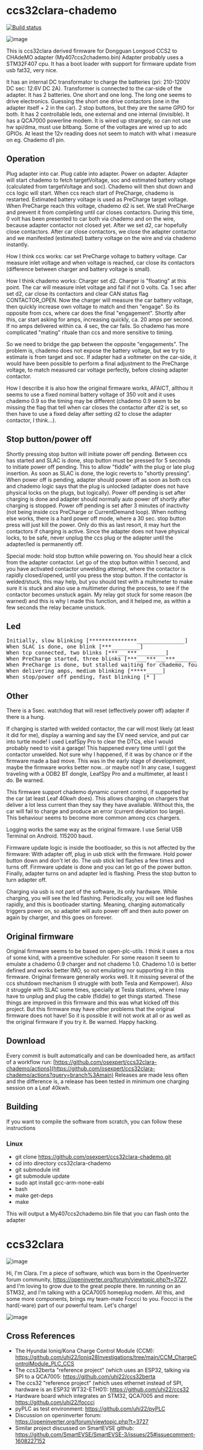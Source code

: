 # ccs32clara-chademo

[![Build status](../../actions/workflows/CI-build.yml/badge.svg)](../../actions/workflows/CI-build.yml)

![image](doc/ccs2-chademo_adapter.jpg)

This is ccs32clara derived firmware for Dongguan Longood CCS2 to CHAdeMO adapter (My407ccs2chademo.bin)
Adapter probably uses a STM32F407 cpu. It has a boot loader with support for firmware update from usb fat32, very nice.

It has an internal DC transformator to charge the batteries (pri: 210-1200V DC sec: 12.6V DC 2A). Transformer is connected to the car-side of the adapter.
It has 2 batteries. One short and one long. The long one seems to drive electronics. Guessing the short one drive contactors (one in the adapter itself + 2 in the car).
2 stop buttons, but they are the same GPIO for both.
It has 2 controllable leds, one external and one internal (invisible).
It has a QCA7000 powerline modem. It is wired up strangely, so can not use hw spi/dma, must use bitbang.
Some of the voltages are wired up to adc GPIOs. At least the 12v reading does not seem to match with what i measure on eg. Chademo d1 pin.

## Operation
Plug adapter into car. Plug cable into adapter. Power on adapter.
Adapter will start chademo to fetch targetVoltage, soc and estimated battery voltage (calculated from targetVoltage and soc).
Chademo will then shut down and ccs logic will start.
When ccs reach start of PreCharge, chademo is restarted. Estimated battery voltage is used as PreCharge target voltage.
When PreCharge reach this voltage, chademo d2 is set. We stall PreCharge and prevent it from completing until car closes contactors.
During this time, 0 volt has been presented to car both via chademo and on the wire, because adapter contactor not closed yet.
After we set d2, car hopefully close contactors. After car close contactors, we close the adapter contactor and we manifested (estimated) battery voltage on the wire and via chademo instantly.

How I think ccs works: car set PreCharge voltage to battery voltage. Car measure inlet voltage and when voltage is reached, car close its contactors (difference between charger and battery voltage is small).

How I think chademo works: Charger set d2. Charger is "floating" at this point. The car will measure inlet voltage and fail if not 0 volts.
Ca. 1 sec after set d2, car close its contactors and clear CAN status flag CONTACTOR_OPEN. Now the charger will measure the car battery voltage,
then quickly increase own voltage to match and then "engage". So its opposite from ccs, where car does the final "engagement".
Shortly after this, car start asking for amps, increasing quickly, ca. 20 amps per second. If no amps delivered within ca. 4 sec, the car fails.
So chademo has more complicated "mating" rituale than ccs and more sensitive to timing.

So we need to bridge the gap between the opposite "engagements". The problem is, chademo does not expose the battery voltage, but we try to estimate is from target and soc.
If adapter had a voltmeter on the car-side, it would have been possible to perform a final adjustment to the PreCharge voltage, to match measured car voltage perfectly, before closing adapter contactor.

How I describe it is also how the original firmware works, AFAICT, allthou it seems to use a fixed nominal battery voltage of 350 volt and it uses chademo 0.9 so the timing may be different
(chademo 0.9 seem to be missing the flag that tell when car closes the contactor after d2 is set, so then have to use a fixed delay after setting d2 to close the adapter contactor, I think...).

## Stop button/power off
Shortly pressing stop button will initiate power off pending.
Between ccs has started and SLAC is done, stop button must be pressed for 5 seconds to initiate power off pending. This to allow "fiddle" with the plug or late plug insertion.
As soon as SLAC is done, the logic reverts to "shortly pressing".
When power off is pending, adapter should power off as soon as both ccs and chademo logic says that the plug is unlocked (adapter does not have physical locks on the plugs, but logically).
Power off pending is set after charging is done and adapter should normally auto power off shortly after charging is stopped.
Power off pending is set after 3 minutes of inactivity (not being inside ccs PreCharge or CurrentDemand loop).
When nothing else works, there is a hard power off mode, where a 30 sec. stop button press will just kill the power. Only do this as last resort, it may hurt the contactors if charging is active.
Since the adapter does not have physical locks, to be safe, never unplug the ccs plug or the adapter until the adapter/led is permanently off.

Special mode: hold stop button while powering on. You should hear a click from the adapter contactor. Let go of the stop button within 1 second, and you have activated contactor unwelding attempt, where 
the contactor is rapidly closed/opened, until you press the stop button. If the contactor is welded/stuck, this may help, but you should test with a multimeter to make sure it is stuck and also use a multimeter during the 
process, to see if the contactor becomes unstuck again. My relay got stuck for some reason (be warned) and this is why I made this function, and it helped me, as within a few seconds the relay became unstuck.

## Led
<pre>
Initially, slow blinking [***************_______________]
When SLAC is done, one blink [***_________]
When tcp connected, two blinks [***___***_________]
When PreCharge started, three blinks [***___***___***_________]
When PreCharge is done, but stalled waiting for chademo, four blinks [***___***___***___***_________]
When delivering amps, medium blinking [*****_____]
When stop/power off pending, fast blinking [*_]
</pre>

## Other
There is a 5sec. watchdog that will reset (effectively power off) adapter if there is a hung.

If charging is started with welded contactor, the car will most likely (at least it did for me), display a warning and say the EV need service, and put car into turtle mode!
I used LeafSpy Pro to clear the DTCs, else I would probably need to visit a garage! This happened every time until I got the contactor unwelded.
Not sure why I happened, if it was by chance or if the firmware made a bad move. This was in the early stage of development, maybe the firmware works better now...or maybe not!
In any case, I suggest traveling with a ODB2 BT dongle, LeafSpy Pro and a multimeter, at least I do. Be warned.

This firmware support chademo dynamic current control, if supported by the car (at least Leaf 40kwh does). This allows charging on chargers that deliver a lot less current than
they say they have available. Without this, the car will fail to charge and produce an error (current deviation too large). This behaviour seems to become more common among ccs chargers.

Logging works the same way as the original firmware. I use Serial USB Terminal on Android. 115200 baud.

Firmware update logic is inside the bootloader, so this is not affected by the firmware:
With adapter off, plug in usb stick with the firmware.
Hold power button down and don't let do.
The usb stick led flashes a few times and turns off.
Firmware update is done and you can let go of the power button.
Finally, adapter turns on and adapter led is flashing.
Press the stop button to turn adapter off.

Charging via usb is not part of the software, its only hardware.
While charging, you will see the led flashing. Periodically, you will see led flashes rapidly, and this is bootloader starting.
Meaning, charging automatically triggers power on, so adapter will auto power off and then auto power on again by charger, and this goes on forever.

## Original firmware
Original firmware seems to be based on open-plc-utils. I think it uses a rtos of some kind, with a preemtive scheduler.
For some reason it seem to emulate a chademo 0.9 charger and not chademo 1.0. Chademo 1.0 is better defined and works better IMO, so not emulating nor supporting it in this firmware.
Original firmware generally works well. It it missing several of the ccs shutdown mechanism (I struggle with both Tesla and Kempower). Also it struggle with SLAC some times, 
specially at Tesla stations, where I may have to unplug and plug the cable (fiddle) to get things started.
These things are improved in this firmware and this was what kicked off this project.
But this firmware may have other problems that the original firmware does not have!
So it is possible it will not work at all or as well as the original firmware if you try it. Be warned.
Happy hacking.

## Download
Every commit is built automatically and can be downloaded here, as artifact of a workflow run: [https://github.com/osexpert/ccs32clara-chademo/actions](https://github.com/osexpert/ccs32clara-chademo/actions?query=branch%3Amain)
Releases are made less often and the difference is, a release has been tested in minimum one charging session on a Leaf 40kwh.

## Building
If you want to compile the software from scratch, you can follow these instructions

### Linux

- git clone https://github.com/osexpert/ccs32clara-chademo.git
- cd into directory ccs32clara-chademo
- git submodule init
- git submodule update
- sudo apt install gcc-arm-none-eabi
- bash
- make get-deps
- make

This will output a My407ccs2chademo.bin file that you can flash onto the adapter

# ccs32clara

![image](doc/clara_logo_colored.jpg) 

Hi, I'm Clara. I'm a piece of software, which was born in the OpenInverter forum community, https://openinverter.org/forum/viewtopic.php?t=3727, and I'm loving to grow due to the great people there.
Im running on an STM32, and I'm talking with a QCA7005 homeplug modem. All this, and some more components, brings my team-mate Foccci to you. Foccci is the hard(-ware) part of our powerful team. Let's charge!

![image](doc/foccci_and_clara_logo_colored.jpg)

## Cross References

* The Hyundai Ioniq/Kona Charge Control Module (CCM): https://github.com/uhi22/Ioniq28Investigations/tree/main/CCM_ChargeControlModule_PLC_CCS
* The ccs32berta "reference project" (which uses an ESP32, talking via SPI to a QCA7005: https://github.com/uhi22/ccs32berta
* The ccs32 "reference project" (which uses ethernet instead of SPI, hardware is an ESP32 WT32-ETH01): https://github.com/uhi22/ccs32
* Hardware board which integrates an STM32, QCA7005 and more: https://github.com/uhi22/foccci
* pyPLC as test environment: https://github.com/uhi22/pyPLC
* Discussion on openinverter forum: https://openinverter.org/forum/viewtopic.php?t=3727
* Similar project discussed on SmartEVSE github: https://github.com/SmartEVSE/SmartEVSE-3/issues/25#issuecomment-1608227152
